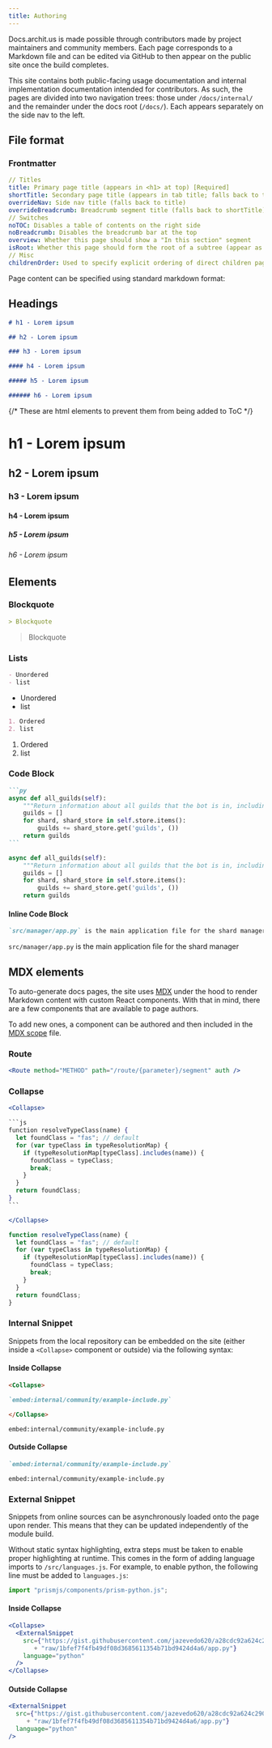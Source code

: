```yaml
---
title: Authoring
---
```


Docs.archit.us is made possible through contributors made by project maintainers and community members. Each page corresponds to a Markdown file and can be edited via GitHub to then appear on the public site once the build completes.

This site contains both public-facing usage documentation and internal implementation documentation intended for contributors. As such, the pages are divided into two navigation trees: those under `/docs/internal/` and the remainder under the docs root (`/docs/`). Each appears separately on the side nav to the left.

## File format

### Frontmatter

```yml
// Titles
title: Primary page title (appears in <h1> at top) [Required]
shortTitle: Secondary page title (appears in tab title; falls back to title)
overrideNav: Side nav title (falls back to title)
overrideBreadcrumb: Breadcrumb segment title (falls back to shortTitle)
// Switches
noTOC: Disables a table of contents on the right side
noBreadcrumb: Disables the breadcrumb bar at the top
overview: Whether this page should show a "In this section" segment
isRoot: Whether this page should form the root of a subtree (appear as its own top-level heading in the side nav)
// Misc
childrenOrder: Used to specify explicit ordering of direct children pages (by slug)
```

Page content can be specified using standard markdown format:

## Headings

<Demo>

```md
# h1 - Lorem ipsum

## h2 - Lorem ipsum

### h3 - Lorem ipsum

#### h4 - Lorem ipsum

##### h5 - Lorem ipsum

###### h6 - Lorem ipsum
```

<div>
{/* These are html elements to prevent them from being added to ToC */}
<h1 style={{marginTop: 0}}>h1 - Lorem ipsum</h1>
<h2>h2 - Lorem ipsum</h2>
<h3>h3 - Lorem ipsum</h3>
<h4>h4 - Lorem ipsum</h4>
<h5>h5 - Lorem ipsum</h5>
<h6>h6 - Lorem ipsum</h6>
</div>
</Demo>

## Elements

### Blockquote

<Demo>

```md
> Blockquote
```

> Blockquote

</Demo>

### Lists

<Demo>

```md
- Unordered
- list
```

- Unordered
- list

</Demo>
<Demo>

```md
1. Ordered
2. list
```

1. Ordered
2. list

</Demo>

### Code Block

<Demo>

~~~md
```py
async def all_guilds(self):
    """Return information about all guilds that the bot is in, including their admins"""
    guilds = []
    for shard, shard_store in self.store.items():
        guilds += shard_store.get('guilds', ())
    return guilds
```
~~~

```py
async def all_guilds(self):
    """Return information about all guilds that the bot is in, including their admins"""
    guilds = []
    for shard, shard_store in self.store.items():
        guilds += shard_store.get('guilds', ())
    return guilds
```

</Demo>

#### Inline Code Block

<Demo>

```md
`src/manager/app.py` is the main application file for the shard manager
```

`src/manager/app.py` is the main application file for the shard manager

</Demo>

## MDX elements

To auto-generate docs pages, the site uses [MDX](https://github.com/mdx-js/mdx) under the hood to render Markdown content with custom React components. With that in mind, there are a few components that are available to page authors.

To add new ones, a component can be authored and then included in the [MDX scope](https://github.com/architus/docs.archit.us/blob/master/src/components/Mdx/mdx_scope.js) file.

### Route

<Demo>

```jsx
<Route method="METHOD" path="/route/{parameter}/segment" auth />
```

<Route method="METHOD" path="/route/{parameter}/segment" auth />
</Demo>

### Collapse

<Demo>

~~~jsx
<Collapse>

```js
function resolveTypeClass(name) {
  let foundClass = "fas"; // default
  for (var typeClass in typeResolutionMap) {
    if (typeResolutionMap[typeClass].includes(name)) {
      foundClass = typeClass;
      break;
    }
  }
  return foundClass;
}
```

</Collapse>
~~~
<Collapse>

```js
function resolveTypeClass(name) {
  let foundClass = "fas"; // default
  for (var typeClass in typeResolutionMap) {
    if (typeResolutionMap[typeClass].includes(name)) {
      foundClass = typeClass;
      break;
    }
  }
  return foundClass;
}
```

</Collapse>
</Demo>

### Internal Snippet

Snippets from the local repository can be embedded on the site (either inside a `<Collapse>` component or outside) via the following syntax:

#### Inside Collapse

<Demo>

~~~md
<Collapse>

`embed:internal/community/example-include.py`

</Collapse>
~~~

<Collapse>

`embed:internal/community/example-include.py`

</Collapse>
</Demo>

#### Outside Collapse

<Demo>

```md
`embed:internal/community/example-include.py`
```

`embed:internal/community/example-include.py`

</Demo>

### External Snippet

Snippets from online sources can be asynchronously loaded onto the page upon render. This means that they can be updated independently of the module build. 

<Alert type="warning">

Without static syntax highlighting, extra steps must be taken to enable proper highlighting at runtime. This comes in the form of adding language imports to `/src/languages.js`. For example, to enable python, the following line must be added to `languages.js`:

```js
import "prismjs/components/prism-python.js";
```

</Alert>

#### Inside Collapse

<Demo>

```jsx
<Collapse>
  <ExternalSnippet
    src={"https://gist.githubusercontent.com/jazevedo620/a28cdc92a624c290ccf91541b418bdae/"
       + "raw/1bfef7f4fb49df08d3685611354b71bd9424d4a6/app.py"}
    language="python"
  />
</Collapse>
```

<Collapse>
<ExternalSnippet src="https://gist.githubusercontent.com/jazevedo620/a28cdc92a624c290ccf91541b418bdae/raw/1bfef7f4fb49df08d3685611354b71bd9424d4a6/app.py" language="python" />
</Collapse>

</Demo>

#### Outside Collapse

<Demo>

```jsx
<ExternalSnippet
  src={"https://gist.githubusercontent.com/jazevedo620/a28cdc92a624c290ccf91541b418bdae/"
     + "raw/1bfef7f4fb49df08d3685611354b71bd9424d4a6/app.py"}
  language="python"
/>
```

<ExternalSnippet src="https://gist.githubusercontent.com/jazevedo620/a28cdc92a624c290ccf91541b418bdae/raw/1bfef7f4fb49df08d3685611354b71bd9424d4a6/app.py" language="python" />
</Demo>

